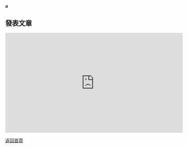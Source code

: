 ##### o
## 發表文章

<div align="center">
<iframe width="560" height="315" src="https://www.youtube.com/embed/N9KayBNIAe8" frameborder="0" allow="accelerometer; autoplay; encrypted-media; gyroscope; picture-in-picture" allowfullscreen></iframe>
</div>  
  
[返回首頁](https://kimieno.github.io/android.pitt) 